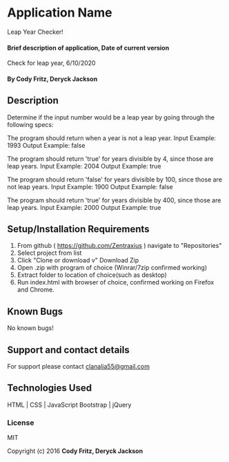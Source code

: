 # Application Name

Leap Year Checker!

#### Brief description of application, Date of current version

Check for leap year, 6/10/2020

#### By Cody Fritz, Deryck Jackson

## Description

Determine if the input number would be a leap year by going through the following specs:

The program should return when a year is not a leap year.
Input Example: 1993
Output Example: false

The program should return 'true' for years divisible by 4, since those are leap years.
Input Example: 2004
Output Example: true

The program should return 'false' for years divisible by 100, since those are not leap years.
Input Example: 1900
Output Example: false

The program should return 'true' for years divisible by 400, since those are leap years.
Input Example: 2000
Output Example: true

## Setup/Installation Requirements

1. From github ( https://github.com/Zentraxius ) navigate to "Repositories"
2. Select project from list
3. Click "Clone or download v" Download Zip
4. Open .zip with program of choice (Winrar/7zip confirmed working)
5. Extract folder to location of choice(such as desktop)
6. Run index.html with browser of choice, confirmed working on Firefox and Chrome.

## Known Bugs

No known bugs!

## Support and contact details

For support please contact clanalia55@gmail.com

## Technologies Used

HTML | CSS | JavaScript
Bootstrap | jQuery

### License

MIT

Copyright (c) 2016 **Cody Fritz, Deryck Jackson**
